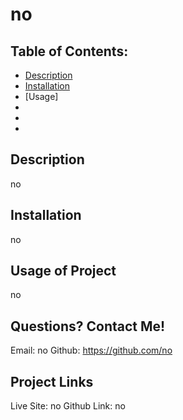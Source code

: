 # no



## Table of Contents:
* [Description](#Description)
* [Installation](#Installation)
* [Usage]
*
*
*

## Description

no



## Installation

no



## Usage of Project

no







## Questions? Contact Me!

Email: no
Github: https://github.com/no



## Project Links 

Live Site: no
Github Link: no

